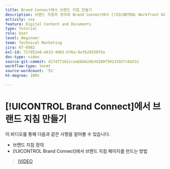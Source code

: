 ```yaml
---
title: Brand Connect에서 브랜드 지침 만들기
description: 브랜드 지침의 정의와 Brand Connect에서 [!UICONTROL Workfront DAM]에 대한 브랜드 지침 페이지를 만드는 방법에 대해 알아봅니다.
activity: use
feature: Digital Content and Documents
type: Tutorial
role: User
level: Beginner
team: Technical Marketing
jira: KT-8982
exl-id: 717952e8-e633-4d65-b76a-9afb29159f5a
doc-type: video
source-git-commit: d17df7162ccaab6b62db34209f50131927c0a532
workflow-type: tm+mt
source-wordcount: '51'
ht-degree: 100%

---
```


# [!UICONTROL Brand Connect]에서 브랜드 지침 만들기

이 비디오를 통해 다음과 같은 사항을 알아볼 수 있습니다.

* 브랜드 지침 정의
* [!UICONTROL Brand Connect]에서 브랜드 지침 페이지를 만드는 방법

>[!VIDEO](https://video.tv.adobe.com/v/335244/?quality=12&learn=on&enablevpops)
